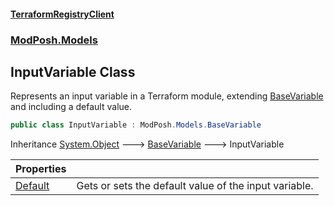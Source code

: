 #### [TerraformRegistryClient](index.md 'index')
### [ModPosh.Models](ModPosh.Models.md 'ModPosh.Models')

## InputVariable Class

Represents an input variable in a Terraform module, extending [BaseVariable](ModPosh.Models.BaseVariable.md 'ModPosh.Models.BaseVariable') and including a default value.

```csharp
public class InputVariable : ModPosh.Models.BaseVariable
```

Inheritance [System.Object](https://docs.microsoft.com/en-us/dotnet/api/System.Object 'System.Object') &#129106; [BaseVariable](ModPosh.Models.BaseVariable.md 'ModPosh.Models.BaseVariable') &#129106; InputVariable

| Properties | |
| :--- | :--- |
| [Default](ModPosh.Models.InputVariable.Default.md 'ModPosh.Models.InputVariable.Default') | Gets or sets the default value of the input variable. |
